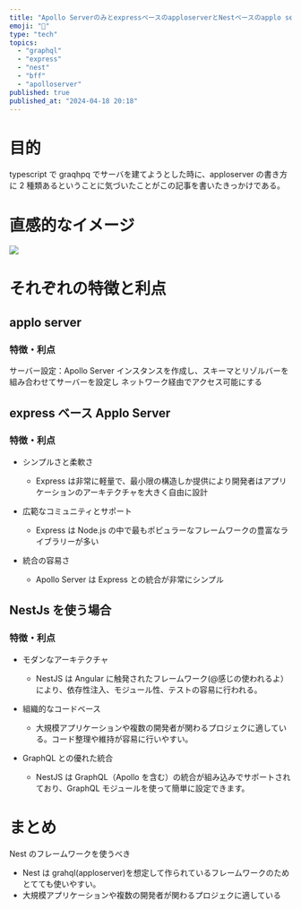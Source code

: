 ```yaml
---
title: "Apollo ServerのみとexpressベースのapploserverとNestベースのapplo serverの違い"
emoji: "🐷"
type: "tech"
topics:
  - "graphql"
  - "express"
  - "nest"
  - "bff"
  - "apolloserver"
published: true
published_at: "2024-04-18 20:18"
---
```


# 目的

typescript で graqhpq でサーバを建てようとした時に、apploserver の書き方に 2 種類あるということに気づいたことがこの記事を書いたきっかけである。

# 直感的なイメージ

![](https://storage.googleapis.com/zenn-user-upload/d0852add9a5d-20240418.png)

# それぞれの特徴と利点

## applo server

### 特徴・利点

サーバー設定：Apollo Server インスタンスを作成し、スキーマとリゾルバーを組み合わせてサーバーを設定し
ネットワーク経由でアクセス可能にする

## express ベース Applo Server

### 特徴・利点

- シンプルさと柔軟さ

  - Express は非常に軽量で、最小限の構造しか提供により開発者はアプリケーションのアーキテクチャを大きく自由に設計

- 広範なコミュニティとサポート

  - Express は Node.js の中で最もポピュラーなフレームワークの豊富なライブラリーが多い

- 統合の容易さ

  - Apollo Server は Express との統合が非常にシンプル

## NestJs を使う場合

### 特徴・利点

- モダンなアーキテクチャ

  - NestJS は Angular に触発されたフレームワーク(@感じの使われるよ）により、依存性注入、モジュール性、テストの容易に行われる。

- 組織的なコードベース

  - 大規模アプリケーションや複数の開発者が関わるプロジェクに適している。コード整理や維持が容易に行いやすい。

- GraphQL との優れた統合

  - NestJS は GraphQL（Apollo を含む）の統合が組み込みでサポートされており、GraphQL モジュールを使って簡単に設定できます。

# まとめ

Nest のフレームワークを使うべき

- Nest は grahql(apploserver)を想定して作られているフレームワークのためとてても使いやすい。
- 大規模アプリケーションや複数の開発者が関わるプロジェクに適している
